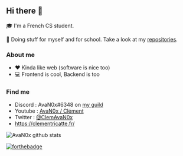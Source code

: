 ## Hi there 👋

🎓 I'm a French CS student.

📝 Doing stuff for myself and for school. Take a look at my [repositories](https://github.com/AvaN0x?tab=repositories).

### About me

* ❤ Kinda like web (software is nice too)
* 💻 Frontend is cool, Backend is too

### Find me

* Discord : AvaN0x#6348 on [my guild](https://avan0x.github.io/#/discord)
* Youtube : [AvaN0x / Clément](https://www.youtube.com/channel/UCQH3XHpnUK1K_qaKrFmEtIw)
* Twitter : [@ClemAvaN0x](https://twitter.com/ClemAvaN0x)
* <https://clementricatte.fr/>

<!-- ![AvaN0x github stats](https://github-readme-stats.vercel.app/api?username=avan0x&show_icons=true&count_private=true&hide_rank=true&hide_border=true&hide=issues,prs,stars&theme=dark&icon_color=74C8FF) -->
![AvaN0x github stats](https://github-readme-stats.vercel.app/api?username=avan0x&show_icons=true&count_private=true&hide_rank=true&hide_border=true&theme=dark&icon_color=74C8FF)

[![forthebadge](https://forthebadge.com/images/badges/you-didnt-ask-for-this.svg)](https://forthebadge.com)

